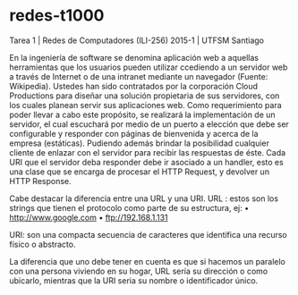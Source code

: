 # redes-t1000
Tarea 1 | Redes de Computadores (ILI-256) 2015-1  | UTFSM Santiago

En	la	ingeniería	 de	 software	 se	 denomina	 aplicación	 web	 a	 aquellas	 herramientas que	los	usuarios	pueden	utilizar	ccediendo	a	un servidor	web a	través de Internet o	de	una intranet mediante	un navegador (Fuente:	Wikipedia).	
Ustedes	 han	 sido contratados	 por	 la	 corporación	 Cloud	 Productions	 para	 diseñar una	 solución	 propietaria	 de	 sus	 servidores,	 con	 los	 cuales	 planean	 servir	 sus	aplicaciones	web.
Como	 requerimiento	 para	 poder	 llevar	 a	 cabo	 este	 propósito,	 se	 realizará	 la		implementación	de	un	servidor,	el	cual	escuchará	por	medio	de	un	puerto	a	elección	que	 debe	 ser	 configurable	 y	 responder	 con	 páginas	 de	 bienvenida	 y	 acerca	 de	 la	empresa	 (estáticas).	 Pudiendo	 además	 brindar	la	 posibilidad	 cualquier	 	 cliente	 de	
enlazar	con	el	servidor	para	recibir	las	respuestas	de	éste. Cada	URI	que	el	servidor	deba	responder	debe	ir	asociado	a	un	handler,	esto	es	una	clase	que	se	encarga	de	procesar	el	HTTP	Request,	y	devolver	un	HTTP	Response.

Cabe	 destacar la	 diferencia	 entre	 una	 URL	 y una	URI.
URL	:	estos	son	los	strings	que	tienen	el	protocolo	como	parte	de	su	estructura,	ej:
• http://www.google.com
• ftp://192.168.1.131

URI: son	 una	 compacta	 secuencia	 de	 caracteres	que	identifica	una	recurso	físico	o	abstracto.

La	diferencia	que	uno	debe	tener	en	cuenta	es	que	si	hacemos	un	paralelo	con	una	persona	viviendo	en	su	hogar,	URL	sería	su	dirección	o	como	ubicarlo,	mientras	que	la URI	seria	su	nombre	o	identificador	único.	